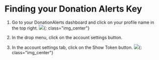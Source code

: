 Finding your Donation Alerts Key
================================

1. Go to your DonationAlerts dashboard and click on your profile name in the top right.
![](https://kappa.lol/UAasm){: class="img_center"}

2. In the drop menu, click on the account settings button.

3. In the account settings tab, click on the Show Token button.
![](https://kappa.lol/QHRV8){: class="img_center"}
